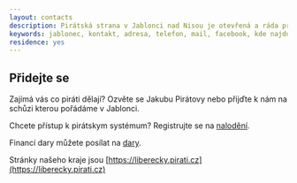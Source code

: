 ```yaml
---
layout: contacts
description: Pirátská strana v Jablonci nad Nisou je otevřená a ráda přivítá dobrovolníky a odpoví na dotazy kritiků.
keywords: jablonec, kontakt, adresa, telefon, mail, facebook, kde najdu, kde jsou
residence: yes
---
```


## Přidejte se

Zajímá vás co piráti dělají? Ozvěte se Jakubu Pirátovy nebo přijďte k nám na schůzi kterou pořádáme v Jablonci.

Chcete přístup k pirátskym systémum? Registrujte se na [nalodění](https://nalodeni.pirati.cz/).

Financí dary můžete posílat na [dary](https://dary.pirati.cz). 

Stránky našeho kraje jsou [https://liberecky.pirati.cz](https://liberecky.pirati.cz)

